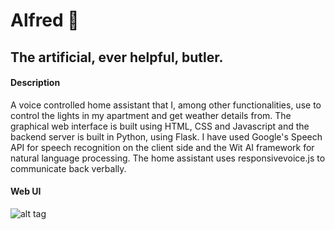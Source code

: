 # Alfred 🤖 

## The artificial, ever helpful, butler.

#### Description

A voice controlled home assistant that I, among other functionalities, use to control the lights in my apartment and get weather details from. The graphical web interface is built using HTML, CSS and Javascript and the backend server is built in Python, using Flask. I have used Google's Speech API for speech recognition on the client side and the Wit AI framework for natural language processing. The home assistant uses responsivevoice.js to communicate back verbally. 


#### Web UI
![alt tag](http://eriklindernoren.se/images/alfred.jpeg)
